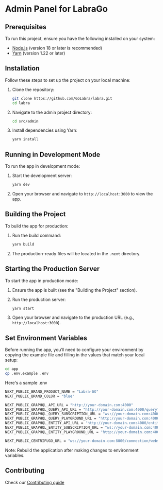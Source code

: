 # Admin Panel for LabraGo

## Prerequisites
To run this project, ensure you have the following installed on your system:

- [Node.js](https://nodejs.org/) (version 18 or later is recommended)
- [Yarn](https://yarnpkg.com/) (version 1.22 or later)

## Installation
Follow these steps to set up the project on your local machine:

1. Clone the repository:
   ```bash
   git clone https://github.com/GoLabra/labra.git
   cd labra
   ```

2. Navigate to the admin project directory:
   ```bash
   cd src/admin
   ```   

3. Install dependencies using Yarn:
   ```bash
   yarn install
   ```

## Running in Development Mode
To run the app in development mode:

1. Start the development server:
   ```bash
   yarn dev
   ```

2. Open your browser and navigate to `http://localhost:3000` to view the app.

## Building the Project
To build the app for production:

1. Run the build command:
   ```bash
   yarn build
   ```

2. The production-ready files will be located in the `.next` directory.

## Starting the Production Server
To start the app in production mode:

1. Ensure the app is built (see the "Building the Project" section).

2. Run the production server:
   ```bash
   yarn start
   ```

3. Open your browser and navigate to the production URL (e.g., `http://localhost:3000`).

## Set Environment Variables
Before running the app, you’ll need to configure your environment by copying the example file and filling in the values that match your local setup:

```bash
cd app
cp .env.example .env
```

Here's a sample .env
```bash
NEXT_PUBLIC_BRAND_PRODUCT_NAME = "Labra·GO"
NEXT_PUBLIC_BRAND_COLOR = "blue"

NEXT_PUBLIC_GRAPHQL_API_URL = "http://your-domain.com:4000"
NEXT_PUBLIC_GRAPHQL_QUERY_API_URL = "http://your-domain.com:4000/query"
NEXT_PUBLIC_GRAPHQL_QUERY_SUBSCRIPTION_URL = "ws://your-domain.com:4000/query"
NEXT_PUBLIC_GRAPHQL_QUERY_PLAYGROUND_URL = "http://your-domain.com:4000/playground"
NEXT_PUBLIC_GRAPHQL_ENTITY_API_URL = "http://your-domain.com:4000/entity"
NEXT_PUBLIC_GRAPHQL_ENTITY_SUBSCRIPTION_URL = "ws://your-domain.com:4000/entity"
NEXT_PUBLIC_GRAPHQL_ENTITY_PLAYGROUND_URL = "http://your-domain.com:4000/eplayground"

NEXT_PUBLIC_CENTRIFUGO_URL = "ws://your-domain.com:8000/connection/websocket"
```

Note: Rebuild the application after making changes to environment variables.

## Contributing
Check our [Contributing guide](https://github.com/GoLabra/labra/blob/feature/labra-module/CONTRIBUTING.md)
